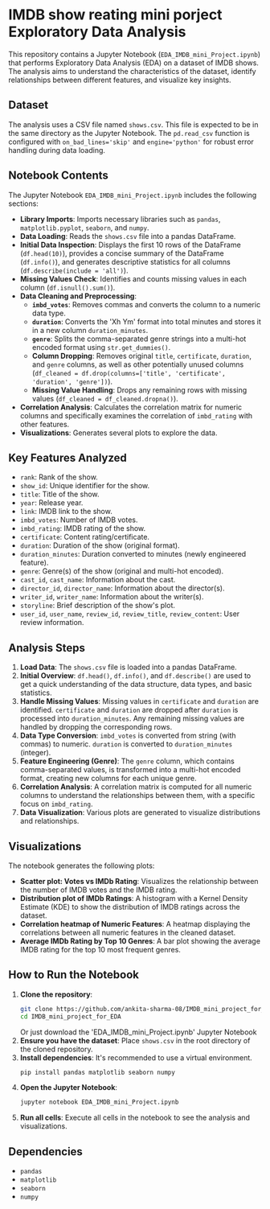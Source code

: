 # IMDB show reating mini porject Exploratory Data Analysis

This repository contains a Jupyter Notebook (`EDA_IMDB_mini_Project.ipynb`) that performs Exploratory Data Analysis (EDA) on a dataset of IMDB shows. The analysis aims to understand the characteristics of the dataset, identify relationships between different features, and visualize key insights.

## Dataset

The analysis uses a CSV file named `shows.csv`. This file is expected to be in the same directory as the Jupyter Notebook. The `pd.read_csv` function is configured with `on_bad_lines='skip'` and `engine='python'` for robust error handling during data loading.

## Notebook Contents

The Jupyter Notebook `EDA_IMDB_mini_Project.ipynb` includes the following sections:

- **Library Imports**: Imports necessary libraries such as `pandas`, `matplotlib.pyplot`, `seaborn`, and `numpy`.
- **Data Loading**: Reads the `shows.csv` file into a pandas DataFrame.
- **Initial Data Inspection**: Displays the first 10 rows of the DataFrame (`df.head(10)`), provides a concise summary of the DataFrame (`df.info()`), and generates descriptive statistics for all columns (`df.describe(include = 'all')`).
- **Missing Values Check**: Identifies and counts missing values in each column (`df.isnull().sum()`).
- **Data Cleaning and Preprocessing**:
    - **`imbd_votes`**: Removes commas and converts the column to a numeric data type.
    - **`duration`**: Converts the 'Xh Ym' format into total minutes and stores it in a new column `duration_minutes`.
    - **`genre`**: Splits the comma-separated genre strings into a multi-hot encoded format using `str.get_dummies()`.
    - **Column Dropping**: Removes original `title`, `certificate`, `duration`, and `genre` columns, as well as other potentially unused columns (`df_cleaned = df.drop(columns=['title', 'certificate', 'duration', 'genre'])`).
    - **Missing Value Handling**: Drops any remaining rows with missing values (`df_cleaned = df_cleaned.dropna()`).
- **Correlation Analysis**: Calculates the correlation matrix for numeric columns and specifically examines the correlation of `imbd_rating` with other features.
- **Visualizations**: Generates several plots to explore the data.

## Key Features Analyzed

- `rank`: Rank of the show.
- `show_id`: Unique identifier for the show.
- `title`: Title of the show.
- `year`: Release year.
- `link`: IMDB link to the show.
- `imbd_votes`: Number of IMDB votes.
- `imbd_rating`: IMDB rating of the show.
- `certificate`: Content rating/certificate.
- `duration`: Duration of the show (original format).
- `duration_minutes`: Duration converted to minutes (newly engineered feature).
- `genre`: Genre(s) of the show (original and multi-hot encoded).
- `cast_id`, `cast_name`: Information about the cast.
- `director_id`, `director_name`: Information about the director(s).
- `writer_id`, `writer_name`: Information about the writer(s).
- `storyline`: Brief description of the show's plot.
- `user_id`, `user_name`, `review_id`, `review_title`, `review_content`: User review information.

## Analysis Steps

1.  **Load Data**: The `shows.csv` file is loaded into a pandas DataFrame.
2.  **Initial Overview**: `df.head()`, `df.info()`, and `df.describe()` are used to get a quick understanding of the data structure, data types, and basic statistics.
3.  **Handle Missing Values**: Missing values in `certificate` and `duration` are identified. `certificate` and `duration` are dropped after `duration` is processed into `duration_minutes`. Any remaining missing values are handled by dropping the corresponding rows.
4.  **Data Type Conversion**: `imbd_votes` is converted from string (with commas) to numeric. `duration` is converted to `duration_minutes` (integer).
5.  **Feature Engineering (Genre)**: The `genre` column, which contains comma-separated values, is transformed into a multi-hot encoded format, creating new columns for each unique genre.
6.  **Correlation Analysis**: A correlation matrix is computed for all numeric columns to understand the relationships between them, with a specific focus on `imbd_rating`.
7.  **Data Visualization**: Various plots are generated to visualize distributions and relationships.

## Visualizations

The notebook generates the following plots:

-   **Scatter plot: Votes vs IMDb Rating**: Visualizes the relationship between the number of IMDB votes and the IMDB rating.
-   **Distribution plot of IMDb Ratings**: A histogram with a Kernel Density Estimate (KDE) to show the distribution of IMDB ratings across the dataset.
-   **Correlation heatmap of Numeric Features**: A heatmap displaying the correlations between all numeric features in the cleaned dataset.
-   **Average IMDb Rating by Top 10 Genres**: A bar plot showing the average IMDB rating for the top 10 most frequent genres.

## How to Run the Notebook

1.  **Clone the repository**:
    ```bash
    git clone https://github.com/ankita-sharma-08/IMDB_mini_project_for_EDA.git
    cd IMDB_mini_project_for_EDA
    ```
    Or just download the 'EDA_IMDB_mini_Project.ipynb' Jupyter Notebook
2.  **Ensure you have the dataset**: Place `shows.csv` in the root directory of the cloned repository.
3.  **Install dependencies**: It's recommended to use a virtual environment.
    ```bash
    pip install pandas matplotlib seaborn numpy
    ```
4.  **Open the Jupyter Notebook**:
    ```bash
    jupyter notebook EDA_IMDB_mini_Project.ipynb
    ```
5.  **Run all cells**: Execute all cells in the notebook to see the analysis and visualizations.

## Dependencies

-   `pandas`
-   `matplotlib`
-   `seaborn`
-   `numpy`
